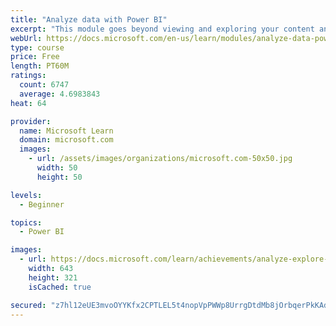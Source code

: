 ```yaml
---
title: "Analyze data with Power BI"
excerpt: "This module goes beyond viewing and exploring your content and explains how to interact with it by working with reports and dashboards to uncover and share new business insights."
webUrl: https://docs.microsoft.com/en-us/learn/modules/analyze-data-power-bi/
type: course
price: Free
length: PT60M
ratings:
  count: 6747
  average: 4.6983843
heat: 64

provider:
  name: Microsoft Learn
  domain: microsoft.com
  images:
    - url: /assets/images/organizations/microsoft.com-50x50.jpg
      width: 50
      height: 50

levels:
  - Beginner

topics:
  - Power BI

images:
  - url: https://docs.microsoft.com/learn/achievements/analyze-explore-data-power-bi-social.png
    width: 643
    height: 321
    isCached: true

secured: "z7hl12eUE3mvoOYYKfx2CPTLEL5t4nopVpPWWp8UrrgDtdMb8jOrbqerPkKAd+VefOE81AR2Mz2zM3jKX4BocbsnVMk6ObD7dGNi5Dxs6gcgDQlk0t23e9Ff24hZFZi2V07QufvRjCTWtJbswYesiAs70cGXLm9BLCI+rb66fs2ZksNMGYkUYhtXskNl5Z5IJRUEbrNqY9JEp9hnXVDCC3kG5tDLdyuKynpL7jPGO1SJKReh/SzVZaPytkAeN7WnGdY/yD9oFa5BeNx4OkQEIGyjAuJf64dkGK8K5R/PjEGLN8Hw8pF8jYkoaPl1HHWNV700ylagxpMVdn3K1mF7vMXRF0+xBzsaLWoMmr1pXR5p+//8/Ytry3LCNNR/oJ8bJFZsQyLG+EUs1vxKupmM96YjmETxLVM/k5Dh8T77ecw=;rTme8k7/7r34APbqv5vC4A=="
---
```


